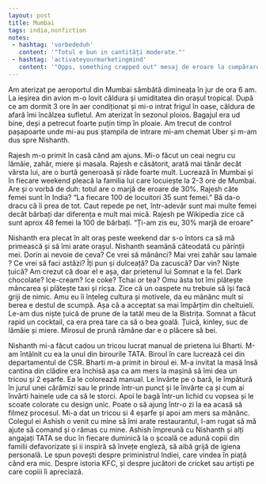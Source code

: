 ```yaml
---
layout: post
title: Mumbai
tags: india,nonfiction
notes:
 - hashtag: 'vorbededuh'
   content: '"Totul e bun in cantități moderate."'
 - hashtag: 'activateyourmarketingmind'
   content: '"Opps, something crapped out" mesaj de eroare la cumpărarea biletului de avion.'
---
```


Am aterizat pe aeroportul din Mumbai sâmbătă dimineața în jur de ora 6 am. La ieșirea din avion m-o lovit căldura și umiditatea din orașul tropical. După ce am dormit 3 ore în aer condiționat și mi-o intrat frigul în oase, căldura de afară îmi încălzea sufletul. Am aterizat în sezonul ploios. Bagajul era ud bine, deși a petrecut foarte puțin timp în ploaie. Am trecut de control pașapoarte unde mi-au pus ștampila de intrare mi-am chemat Uber și m-am dus spre Nishanth.

Rajesh m-o primit în casă când am ajuns. Mi-o făcut un ceai negru cu lămâie, zahăr, miere și masala. Rajesh e căsătorit, arată mai tânăr decât vârsta lui, are o burtă generoasă și râde foarte mult. Lucrează în Mumbai și în fiecare weekend pleacă la familia lui care locuiește la 2-3 ore de Mumbai. Are și o vorbă de duh: totul are o marjă de eroare de 30%. Rajesh câte femei sunt în India? “La fiecare 100 de locuitori 35 sunt femei.” Bă da-o dracu că îi prea de tot. Caut repede pe net, într-adevăr sunt mai multe femei decât bărbați dar diferența e mult mai mică. Rajesh pe Wikipedia zice că sunt aprox 48 femei la 100 de bărbați. “Ți-am zis eu, 30% marjă de eroare”

Nishanth era plecat în alt oraș peste weekend dar s-o întors ca să mă primească și să îmi arate orașul. Nishanth seamănă câteodată cu părinții mei. Dorin ai nevoie de ceva? Ce vrei să mănânci? Mai vrei zahăr sau lamaie ? Ce vrei să faci astăzi? Îți pun și dulceață? Da zacuscă? Dar vin? Niște țuică? Am crezut că doar el e așa, dar prietenul lui Somnat e la fel. Dark chocolate? Ice-cream? Ice coke? Tchai or tea? 
Omu ăsta tot îmi plătește mâncarea și plătește taxi și ricșa. Zice că un oaspete nu trebuie să își facă griji de nimic. Amu eu îi înțeleg cultura și motivele, da eu mănânc mult si berea e destul de scumpă. Așa că a acceptat sa mai împărțim din cheltuieli.
Le-am dus niște țuică de prune de la tatăl meu de la Bistrița. Somnat a făcut rapid un cocktail, ca era prea tare ca să o bea goală. Țuică, kinley, suc de lămâie și miere. Mirosul de prună rămâne dar e o plăcere să bei.

Nishanth mi-a făcut cadou un tricou lucrat manual de prietena lui Bharti. M-am întâlnit cu ea la unul din birourile TATA. Biroul în care lucrează cei din departamentul de CSR. Bharti m-a primit in biroul ei. M-a invitat la masă însă cantina din clădire era închisă așa ca am mers la mașină să îmi dea un tricou și 2 eșarfe. Ea le colorează manual. Le învârte pe o bară, le împătură în jurul unei cărămizi sau le prinde într-un punct și le învârte ca și cum ai învârti hainele ude ca să le storci. Apoi le bagă într-un lichid cu vopsea și le scoate colorate cu design unic. Poate o să ajung într-o zi la ea acasă să filmez procesul. Mi-a dat un tricou si 4 eșarfe și apoi am mers sa mănânc. Colegul ei Ashish o venit cu mine să îmi arate restaurantul, l-am rugat să mă ajute să comand și o rămas cu mine. Ashish împreună cu Nishanth și alți angajați TATA se duc în fiecare duminică la o școală ce adună copii din familii defavorizate și ii inspiră să învețe engleză, să aibă grijă de igiena personală. Le spun povești despre priministrul Indiei, care vindea în piață când era mic. Despre istoria KFC, și despre jucători de cricket sau artiști pe care copiii îi apreciază.